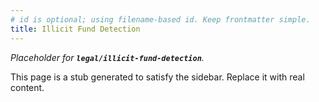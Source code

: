 ```yaml
---
# id is optional; using filename-based id. Keep frontmatter simple.
title: Illicit Fund Detection
---
```


_Placeholder for **`legal/illicit-fund-detection`**._

This page is a stub generated to satisfy the sidebar.
Replace it with real content.
